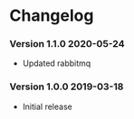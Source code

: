 # Changelog

<!-- the topmost header is current version -->
### Version 1.1.0 2020-05-24
 - Updated rabbitmq

### Version 1.0.0 2019-03-18
 - Initial release